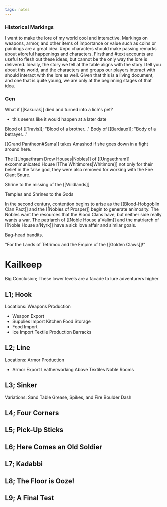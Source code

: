 ```yaml
---
tags: notes
---
```

### Historical Markings
I want to make the lore of my world cool and interactive. Markings on weapons, armor, and other items of importance or value such as coins or paintings are a great idea. #npc characters should make passing remarks about #loreful happenings and characters. Firsthand #text accounts are useful to flesh out these ideas, but cannot be the only way the lore is delivered. Ideally, the story we tell at the table aligns with the story I tell you about this world, and the characters and groups our players interact with should interact with the lore as well. Given that this is a living document, and one that is quite young, we are only at the beginning stages of that idea.

### Gen
What if [[Kakurak]] died and turned into a lich's pet?
- this seems like it would happen at a later date

Blood of [[Travis]]; "Blood of a brother..."
Body of [[Bardaux]]; "Body of a betrayer..."

[[Grand Pantheon#Sama]] takes Amashod if she goes down in a fight around here.

The [[Ungaethram Drow Houses|Nobles]] of [[Ungaethram]] excommunicated House [[The Whitimores|Whitimore]] not only for their belief in the false god, they were also removed for working with the Fire Giant Snure.

Shrine to the missing of the [[Wildlands]]

Temples and Shrines to the Gods

In the second century, contention begins to arise as the [[Blood-Hobgoblin Clan Pact]] and the [[Nobles of Prosper]] begin to generate animosity. The Nobles want the resources that the Blood Clans have, but neither side really wants a war. The patriarch of [[Noble House a'Valim]] and the matriarch of [[Noble House a'Nyrk]] have a sick love affair and similar goals.

Bag-head bandits.

"For the Lands of Tetrimoc and the Empire of the [[Golden Claws]]!"

# Kailkeep
Big Conclusion;
These lower levels are a facade to lure adventurers higher

## L1; Hook
Locations:
Weapons Production
- Weapon Export
- Supplies Import
Kitchen
Food Storage
- Food Import
- Ice Import
Textile Production
Barracks

## L2; Line
Locations:
Armor Production
- Armor Export
Leatherworking
Above Textiles
Noble Rooms
## L3; Sinker
Variations:
Sand Table
Grease, Spikes, and Fire
Boulder Dash
## L4; Four Corners
## L5; Pick-Up Sticks
## L6; Here Comes an Old Soldier
## L7; Kadabbi
## L8; The Floor is Ooze!
## L9; A Final Test

